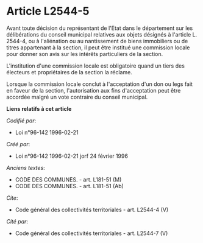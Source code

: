 # Article L2544-5

Avant toute décision du représentant de l'Etat dans le département sur les délibérations du conseil municipal relatives aux
objets désignés à l'article L. 2544-4, ou à l'aliénation ou au nantissement de biens immobiliers ou de titres appartenant à
la section, il peut être institué une commission locale pour donner son avis sur les intérêts particuliers de la section.

L'institution d'une commission locale est obligatoire quand un tiers des électeurs et propriétaires de la section la
réclame. 

Lorsque la commission locale conclut à l'acceptation d'un don ou legs fait en faveur de la section, l'autorisation aux fins
d'acceptation peut être accordée malgré un vote contraire du conseil municipal.

**Liens relatifs à cet article**

_Codifié par_:

  - Loi n°96-142 1996-02-21

_Créé par_:

  - Loi n°96-142 1996-02-21 jorf 24 février 1996

_Anciens textes_:

  - CODE DES COMMUNES. - art. L181-51 (M)
  - CODE DES COMMUNES. - art. L181-51 (Ab)

_Cite_:

  - Code général des collectivités territoriales - art. L2544-4 (V)

_Cité par_:

  - Code général des collectivités territoriales - art. L2544-7 (V)
